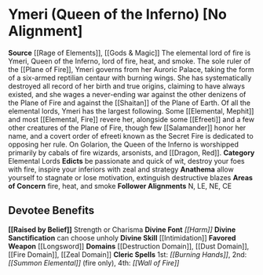 ﻿---
ability:
- Strength
- Charisma
ability_boost:
- Strength
- Charisma
alignment: No Alignment
deity:
- '[[DATABASE/deity/Ymeri|Ymeri]]'
deity_category: Elemental Lords
divine_font: Harm
domain:
- '[[DATABASE/domain/Destruction Domain|Destruction]]'
- '[[DATABASE/domain/Dust Domain|Dust]]'
- '[[DATABASE/domain/Fire Domain|Fire]]'
- '[[DATABASE/domain/Zeal Domain|Zeal]]'
favored_weapon: '[[DATABASE/weapon/Longsword|Longsword]]'
follower_alignment:
- LE
- N
- NE
- CE
id: '108'
name: Ymeri
rarity: Common
skill:
- '[[DATABASE/skill/Intimidation|Intimidation]]'
source: '[[DATABASE/source/Rage of Elements|Rage of Elements]]'
trait: null
type: Deity

---
# Ymeri (Queen of the Inferno) [No Alignment]

**Source** [[Rage of Elements]], [[Gods & Magic]] 
The elemental lord of fire is Ymeri, Queen of the Inferno, lord of fire, heat, and smoke. The sole ruler of the [[Plane of Fire]], Ymeri governs from her Auroric Palace, taking the form of a six-armed reptilian centaur with burning wings. She has systematically destroyed all record of her birth and true origins, claiming to have always existed, and she wages a never-ending war against the other denizens of the Plane of Fire and against the [[Shaitan]] of the Plane of Earth.
 Of all the elemental lords, Ymeri has the largest following. Some [[Elemental, Mephit]] and most [[Elemental, Fire]] revere her, alongside some [[Efreeti]] and a few other creatures of the Plane of Fire, though few [[Salamander]] honor her name, and a covert order of efreeti known as the Secret Fire is dedicated to opposing her rule. On Golarion, the Queen of the Inferno is worshipped primarily by cabals of fire wizards, arsonists, and [[Dragon, Red]].
**Category** Elemental Lords
**Edicts** be passionate and quick of wit, destroy your foes with fire, inspire your inferiors with zeal and strategy
**Anathema** allow yourself to stagnate or lose motivation, extinguish destructive blazes
**Areas of Concern** fire, heat, and smoke
**Follower Alignments** N, LE, NE, CE

## Devotee Benefits

**[[Raised by Belief]]** Strength or Charisma
**Divine Font** _[[Harm]]_
**Divine Sanctification** can choose unholy
**Divine Skill** [[Intimidation]]
**Favored Weapon** [[Longsword]]
**Domains** [[Destruction Domain]], [[Dust Domain]], [[Fire Domain]], [[Zeal Domain]]
**Cleric Spells** 1st: _[[Burning Hands]]_, 2nd: _[[Summon Elemental]]_ (fire only), 4th: _[[Wall of Fire]]_